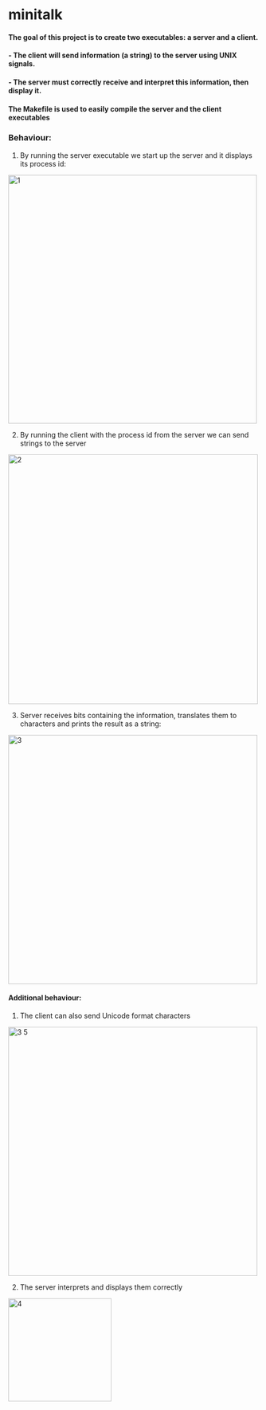 # minitalk

#### The goal of this project is to create two executables: a server and a client.

#### - The client will send information (a string) to the server using UNIX signals.

#### - The server must correctly receive and interpret this information, then display it.

#### The Makefile is used to easily compile the server and the client executables

### Behaviour:

1) By running the server executable we start up the server and it displays its process id:
<img width="499" alt="1" src="https://user-images.githubusercontent.com/81527587/166075880-e1be7171-ec3a-4b04-9861-815f632d317f.png">


2) By running the client with the process id from the server we can send strings to the server
<img width="501" alt="2" src="https://user-images.githubusercontent.com/81527587/166075884-369d4bc1-bd4e-44ab-aa7b-4ecbedae4781.png">


3) Server receives bits containing the information, translates them to characters and prints the result as a string:
<img width="500" alt="3" src="https://user-images.githubusercontent.com/81527587/166075900-225ec802-a015-4e75-8b29-78b1dd8c3aed.png">


#### Additional behaviour:
1) The client can also send Unicode format characters
<img width="500" alt="3 5" src="https://user-images.githubusercontent.com/81527587/166075901-269010f5-df3e-4aef-88d4-64b84a6af2e3.png">


2) The server interprets and displays them correctly <br />
<img width="207" alt="4" src="https://user-images.githubusercontent.com/81527587/166075904-33852b0e-c040-4d0b-b592-9b622582429e.png">


